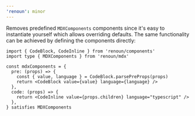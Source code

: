 ```yaml
---
'renoun': minor
---
```


Removes predefined `MDXComponents` components since it's easy to instantiate yourself which allows overriding defaults. The same functionality can be achieved by defining the components directly:

```tsx
import { CodeBlock, CodeInline } from 'renoun/components'
import type { MDXComponents } from 'renoun/mdx'

const mdxComponents = {
  pre: (props) => {
    const { value, language } = CodeBlock.parsePreProps(props)
    return <CodeBlock value={value} language={language} />
  },
  code: (props) => {
    return <CodeInline value={props.children} language="typescript" />
  },
} satisfies MDXComponents
```
